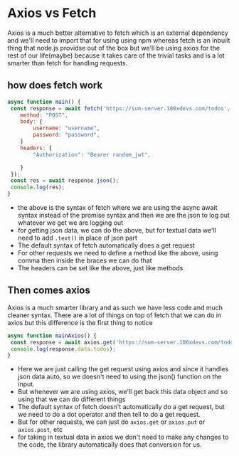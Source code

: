 # Axios vs Fetch

Axios is a much better alternative to fetch which is an external dependency and we'll need to import that for using using npm whereas fetch is an inbuilt thing that node.js providse out of the box but we'll be using axios for the rest of our life(maybe) because it takes care of the trivial tasks and is a lot smarter than fetch for handling requests.

## how does fetch work

```js
async function main() {
 const response = await fetch('https://sum-server.100xdevs.com/todos', {
    method: "POST",
    body: {
        username: "username",
        password: "password",
    }
    headers: {
        "Authorization": "Bearer random_jwt",

    }
 });
 const res = await response.json();
 console.log(res);
}
```

- the above is the syntax of fetch where we are using the async await syntax instead of the promise syntax and then we are the json to log out whatever we get we are logging out
- for getting json data, we can do the above, but for textual data we'll need to add `.text()` in place of json part
- The default syntax of fetch automatically does a get request
- For other requests we need to define a method like the above, using comma then inside the braces we can do that
- The headers can be set like the above, just like methods

## Then comes axios

Axios is a much smarter library and as such we have less code and much cleaner syntax. There are a lot of things on top of fetch that we can do in axios but this difference is the first thing to notice

```js
async function mainAxios() {
 const response = await axios.get('https://sum-server.100xdevs.com/todos');
 console.log(response.data.todos);
}
```

- Here we are just calling the get request using axios and since it handles json data auto, so we doesn't need to using the json() function on the input.
- But whenever we are using axios, we'll get back this data object and so using that we can do different things
- The default syntax of fetch doesn't automatically do a get request, but we need to do a dot operator and then tell to do a get request.
- But for other requests, we can just do `axios.get` or `axios.put` or `axios.post`, etc
- for taking in textual data in axios we don't need to make any changes to the code, the library automatically does that conversion for us.
